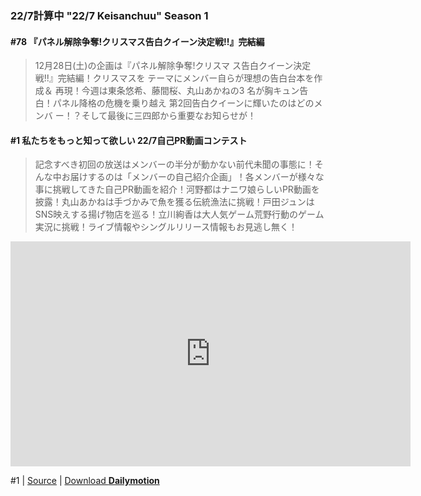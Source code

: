 ### 22/7計算中 "22/7 Keisanchuu" Season 1

#### #78 『パネル解除争奪!クリスマス告白クイーン決定戦!!』完結編
>12月28日(土)の企画は『パネル解除争奪!クリスマ
ス告白クイーン決定戦!!』完結編！クリスマスを
テーマにメンバー自らが理想の告白台本を作成＆
再現！今週は東条悠希、藤間桜、丸山あかねの3
名が胸キュン告白！パネル降格の危機を乗り越え
第2回告白クイーンに輝いたのはどのメンバ
ー！？そして最後に三四郎から重要なお知らせが！

#### #1 私たちをもっと知って欲しい 22/7自己PR動画コンテスト
>記念すべき初回の放送はメンバーの半分が動かない前代未聞の事態に！そんな中お届けするのは「メンバーの自己紹介企画」！各メンバーが様々な事に挑戦してきた自己PR動画を紹介！河野都はナニワ娘らしいPR動画を披露！丸山あかねは手づかみで魚を獲る伝統漁法に挑戦！戸田ジュンはSNS映えする揚げ物店を巡る！立川絢香は大人気ゲーム荒野行動のゲーム実況に挑戦！ライブ情報やシングルリリース情報もお見逃し無く！

<iframe frameborder="0" width="640" height="360" src="https://www.dailymotion.com/embed/video/x7tzr95?queue-enable=false" allowfullscreen allow="autoplay"></iframe>

 #1 | [Source](https://nyaa.si/view/1161338) | [Download **Dailymotion**](https://dai.ly/x7tzr95)
